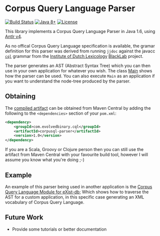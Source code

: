 Corpus Query Language Parser
============================
[![Build Status](https://github.com/exquery/corpusql-parser/actions/workflows/ci.yml/badge.svg)](https://github.com/exquery/corpusql-parser/actions/workflows/ci.yml) [![Java 8+](https://img.shields.io/badge/java-8+-4c7e9f.svg)](http://java.oracle.com) [![License](https://img.shields.io/badge/license-BSD-blue.svg)](http://opensource.org/licenses/BSD-3-Clause)

This library implements a Corpus Query Language Parser in Java 1.6, using [Antlr v4](http://www.antlr.org/).

As no offical Corpus Query Language specification is available, the gramar definition for this parser was derived from running `jjdoc` against the javacc [`cql`](https://raw.githubusercontent.com/INL/BlackLab/master/core/src/main/javacc/nl/inl/blacklab/queryParser/corpusql/cql.jj) grammar from the [Institute of Dutch Lexicology](http://www.inl.nl/) [BlackLab](https://github.com/INL/BlackLab) project. 

The parser generates an AST (Abstract Syntax Tree) which you can then use in your own application for whatever you wish. The class [Main](https://github.com/exquery/corpusql-parser/blob/master/src/main/java/com/evolvedbinary/cql/parser/Main.java) shows how the parser can be used. You can also execute `Main` as an application if you want to understand the node-tree produced by the parser.


Obtaining
---------
The [compiled artifact](http://search.maven.org/#search%7Cga%7C1%7Cg%3A%22com.evolvedbinary.cql%22%20AND%20a%3A%22corpusql-parser%22) can be obtained from Maven Central by adding the following to the `<dependencies>` section of your `pom.xml`:
```xml
<dependency>
    <groupId>com.evolvedbinary.cql</groupId>
    <artifactId>corpusql-parser</artifactId>
    <version>1.0</version>
</dependency>
```

If you are a Scala, Groovy or Clojure person then you can still use the artifact from Maven Central with your favourite build tool, however I will assume you know what you're doing ;-)


Example
-------
An example of this parser being used in another application is the [Corpus Query Language Module for eXist-db](https://github.com/bcdh/cql-module); Which shows how to traverse the AST for a custom application, in this specific case generating an XML vocabulary of Corpus Query Language.

Future Work
-----------
* Provide some tutorials or better documentation
